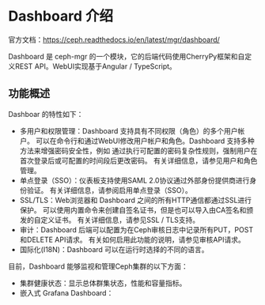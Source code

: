 # Dashboard 介绍

官方文档：https://ceph.readthedocs.io/en/latest/mgr/dashboard/

Dashboard 是 ceph-mgr 的一个模块，它的后端代码使用CherryPy框架和自定义REST API。WebUI实现基于Angular / TypeScript。



## 功能概述

Dashboar 的特性如下：

-  多用户和权限管理：Dashboard 支持具有不同权限（角色）的多个用户帐户。 可以在命令行和通过WebUI修改用户帐户和角色。Dashboard 支持多种方法来增强密码安全性，例如 通过执行可配置的密码复杂性规则，强制用户在首次登录后或可配置的时间段后更改密码。 有关详细信息，请参见用户和角色管理。
- 单点登录（SSO）：仪表板支持使用SAML 2.0协议通过外部身份提供商进行身份验证。 有关详细信息，请参阅启用单点登录（SSO）。
- SSL/TLS：Web浏览器和 Dashboard 之间的所有HTTP通信都通过SSL进行保护。 可以使用内置命令来创建自签名证书，但是也可以导入由CA签名和颁发的自定义证书。 有关详细信息，请参见SSL / TLS支持。
- 审计：Dashboard 后端可以配置为在Ceph审核日志中记录所有PUT，POST和DELETE API请求。 有关如何启用此功能的说明，请参见审核API请求。
- 国际化(I18N)：Dashboard 可以在运行时选择的不同的语言。

目前，Dashboard 能够监视和管理Ceph集群的以下方面：

- 集群健康状态：显示总体群集状态，性能和容量指标。
- 嵌入式 Grafana Dashboard：